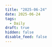 ```yaml
---
title: "2025-06-24"
date: 2025-06-24
tags:
  - Daily
draft: true
hidden: false
disable_feed: false
---
```


